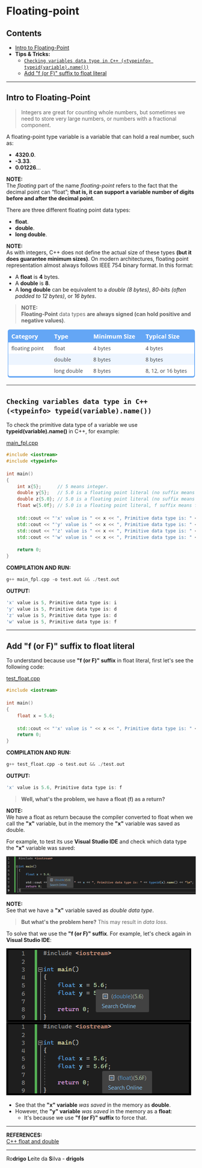 # Floating-point

## Contents

 - [Intro to Floating-Point](#intro-to-fp)
 - **Tips & Tricks:**
   - [`Checking variables data type in C++ (<typeinfo> typeid(variable).name())`](#typeid-name)
   - [Add "f (or F)" suffix to float literal](#float-literal)

---

<div id="intro-to-fp"></div>

## Intro to Floating-Point

> Integers are great for counting whole numbers, but sometimes we need to store very large numbers, or numbers with a fractional component.

A floating-point type variable is a variable that can hold a real number, such as:

 - **4320.0**.
 - **-3.33**.
 - **0.01226**...

**NOTE:**  
The *floating* part of the name *floating-point* refers to the fact that the decimal point can “float”; **that is, it can support a variable number of digits before and after the decimal point**.

There are three different floating point data types:

 - **float**.
 - **double**.
 - **long double**.

**NOTE:**  
As with integers, C++ does not define the actual size of these types **(but it does guarantee minimum sizes)**. On modern architectures, floating point representation almost always follows IEEE 754 binary format. In this format:

 - A **float** is **4** bytes.
 - A **double** is **8**.
 - A **long double** can be equivalent to a *double (8 bytes)*, *80-bits (often padded to 12 bytes)*, or *16 bytes*.

> **NOTE:**  
> **Floating-Point** data types **are always signed (can hold positive and negative values)**.

![img](images/fp-01.png)  

---

<div id="typeid-name"></div>

## `Checking variables data type in C++ (<typeinfo> typeid(variable).name())`

To check the primitive data type of a variable we use **typeid(variable).name()** in C++, for example:

[main_fpl.cpp](src/main_fpl.cpp)
```cpp
#include <iostream>
#include <typeinfo>

int main()
{
    int x{5};      // 5 means integer.
    double y{5};   // 5.0 is a floating point literal (no suffix means double type by default).
    double z{5.0}; // 5.0 is a floating point literal (no suffix means double type by default).
    float w{5.0f}; // 5.0 is a floating point literal, f suffix means float type.

    std::cout << "'x' value is " << x << ", Primitive data type is: " << typeid(x).name() << "\n";
    std::cout << "'y' value is " << x << ", Primitive data type is: " << typeid(y).name() << "\n";
    std::cout << "'z' value is " << x << ", Primitive data type is: " << typeid(z).name() << "\n";
    std::cout << "'w' value is " << x << ", Primitive data type is: " << typeid(w).name() << "\n";

    return 0;
}
```

**COMPILATION AND RUN:**
```cpp
g++ main_fpl.cpp -o test.out && ./test.out
```

**OUTPUT:**  
```cpp
'x' value is 5, Primitive data type is: i
'y' value is 5, Primitive data type is: d
'z' value is 5, Primitive data type is: d
'w' value is 5, Primitive data type is: f
```

---

<div id="float-literal"></div>

## Add "f (or F)" suffix to float literal

To understand because use **"f (or F)" suffix** in float literal, first let's see the following code:

[test_float.cpp](src/test_float.cpp)
```cpp
#include <iostream>

int main()
{
	float x = 5.6;

	std::cout << "'x' value is " << x << ", Primitive data type is: " << typeid(x).name() << "\n";
	return 0;
}
```

**COMPILATION AND RUN:**
```cpp
g++ test_float.cpp -o test.out && ./test.out
```

**OUTPUT:**  
```cpp
'x' value is 5.6, Primitive data type is: f
```

> **Well, what's the problem, we have a float (f) as a return?**

**NOTE:**  
We have a float as return because the compiler converted to float when we call the **"x"** variable, but in the memory the **"x"** variable was saved as double.

For example, to test its use **Visual Studio IDE** and check which data type the **"x"** variable was saved:

![img](images/fp-02.png)  

**NOTE:**  
See that we have a **"x"** variable saved as *double data type*.

> **But what's the problem here?**
> This may result in *data loss*.

To solve that we use the **"f (or F)" suffix**. For example, let's check again in **Visual Studio IDE**:

![img](images/fp-03.png)  

 - See that the **"x" variable** *was saved* in the memory as **double**.
 - However, the **"y" variable** *was saved* in the memory as a **float**:
   - It's because we use **"f (or F)" suffix** to force that.

---

**REFERENCES:**  
[C++ float and double](https://www.programiz.com/cpp-programming/float-double)  

---

Ro**drigo** **L**eite da **S**ilva - **drigols**
